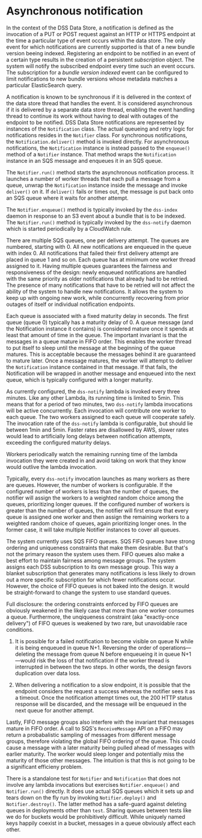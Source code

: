 Asynchronous notification
=========================

In the context of the DSS Data Store, a notification is defined as the invocation of a PUT or POST request against an
HTTP or HTTPS endpoint at the time a particular type of event occurs within the data store. The only event for which
notifications are currently supported is that of a new bundle version beeing indexed. Registering an endpoint to be
notified in an event of a certain type results in the creation of a persistent *subscription* object. The system will
notify the subscribed endpoint every time such an event occurs. The subscription for a *bundle version indexed* event
can be configured to limit notifications to new bundle versions whose metadata matches a particular ElasticSearch query.

A notification is known to be synchronous if it is delivered in the context of the data store thread that handles the
event. It is considered asynchronous if it is delivered by a separate data store thread, enabling the event handling
thread to continue its work without having to deal with outages of the endpoint to be notified. DSS Data Store
notifications are represented by instances of the `Notification` class. The actual queueing and retry logic for
notifications resides in the `Notifier` class. For synchronous notifications, the `Notification.deliver()` method is
invoked directly. For asynchronous notifications, the `Notification` instance is instead passed to the `enqueue()`
method of a `Notifier` instance. That method wraps the `Notification` instance in an SQS message and enqueues it in an
SQS queue.

The `Notifier.run()` method starts the asynchronous notification process. It launches a number of worker threads that
each pull a message from a queue, unwrap the `Notification` instance inside the message and invoke `deliver()` on it.
If `deliver()` fails or times out, the message is put back onto an SQS queue where it waits for another attempt.

The `Notifier.enqueue()` method is typically invoked by the `dss-index` daemon in response to an S3 event about a
bundle that is to be indexed. The `Notifier.run()` method is typically invoked by the `dss-notify` daemon which is
started periodically by a CloudWatch rule.

There are multiple SQS queues, one per delivery attempt. The queues are numbered, starting with 0. All new
notifications are enqueued in the queue with index 0. All notifications that failed their first delivery attempt are
placed in queue 1 and so on. Each queue has at minimum one worker thread assigned to it. Having multiple queues
guarantees the fairness and responsiveness of the design: newly enqueued notifications are handled with the same
priority as older notifications that already had to be retried. The presence of many notifications that have to be
retried will not affect the ability of the system to handle new notifications. It allows the system to keep up with
ongoing new work, while concurrently recovering from prior outages of itself or individual notification endpoints.

Each queue is associated with a fixed maturity delay in seconds. The first queue (queue 0) typically has a maturity
delay of 0. A queue message (and the Notification instance it contains) is considered mature once it spends at least
that amount of time in the queue. The important invariant is that the messages in a queue mature in FIFO order. This
enables the worker thread to put itself to sleep until the message at the beginning of the queue matures. This is
acceptable because the messages behind it are guaranteed to mature later. Once a message matures, the worker will
attempt to deliver the `Notification` instance contained in that message. If that fails, the Notification will be
wrapped in another message and enqueued into the next queue, which is typically configured with a longer maturity.

As currently configured, the `dss-notify` lambda is invoked every three minutes. Like any other Lambda, its running
time is limited to 5min. This means that for a period of two minutes, two `dss-notify` lambda invocations will be
active concurrently. Each invocation will contribute one worker to each queue. The two workers assigned to each queue
will cooperate safely. The invocation rate of the `dss-notify` lambda is configurable, but should lie between 1min and
5min. Faster rates are disallowed by AWS, slower rates would lead to artificially long delays between notification
attempts, exceeding the configured maturity delays.

Workers periodically watch the remaining running time of the lambda invocation they were created in and avoid taking on
work that they know would outlive the lambda invocation.

Typically, every `dss-notify` invocation launches as many workers as there are queues. However, the number of workers
is configurable. If the configured number of workers is less than the number of queues, the notifier will assign the
workers to a weighted random choice among the queues, prioritizing longer queues. If the configured number of workers
is greater than the number of queues, the notifier will first ensure that every queue is assigned one worker and then
assign the remaining workers to a weighted random choice of queues, again prioritizing longer ones. In the former case,
it will take multiple Notifier instances to cover all queues.

The system currently uses SQS FIFO queues. SQS FIFO queues have strong ordering and uniqueness constraints that make
them desirable. But that's not the primary reason the system uses them. FIFO queues also make a best effort to maintain
fairness among message groups. The system assigns each DSS subscription to its own message group. This way a blanket
subscription that generates many notifications is less likely to drown out a more specific subscription for which fewer
notifications occur. However, the choice of FIFO queues is not baked into the design. It would be straight-forward to
change the system to use standard queues.

Full disclosure: the ordering constraints enforced by FIFO queues are obviously weakened in the likely case that more
than one worker consumes a queue. Furthermore, the unqiqueness constraint (aka "exactly-once delivery") of FIFO queues
is weakened by two rare, but unavoidable race conditions. 

  1) It is possible for a failed notification to become visible on queue N while it is being enqueued in queue N+1.
  Reversing the order of operations—deleting the message from queue N before enqueueing it in queue N+1—would risk the
  loss of that notification if the worker thread is interrupted in between the two steps. In other words, the design
  favors duplication over data loss.

  2) When delivering a notification to a slow endpoint, it is possible that the endpoint considers the request a
  success whereas the notifier sees it as a timeout. Once the notification attempt times out, the 200 HTTP status
  response will be discarded, and the message will be enqueued in the next queue for another attempt.

Lastly, FIFO message groups also interfere with the invariant that messages mature in FIFO order. A call to SQS's
`ReceiveMessage` API on a FIFO may return a probabalistic sampling of messages from different message groups, therefore
violating the global FIFO ordering of the queue. This could cause a message with a later maturity being pulled ahead of
messages with earlier maturity. The worker would sleep longer and potentially miss the maturity of those other
messages. The intuition is that this is not going to be a significant efficieny problem.

There is a standalone test for `Notifier` and `Notification` that does not involve any lambda invocations but exercises
`Notifier.enqueue()` and `Notifier.run()` directly. It does use actual SQS queues which it sets up and tears down on
the fly run by invoking `Notifier.deploy()` and `Notifier.destroy()`. The latter method has a safe-guard against
deleting queues in deployments other than `test`. Sharing queues between tests like we do for buckets would be
prohibitively difficult. While uniquely named keys happily coexist in a bucket, messages in a queue obviously affect
each other.
